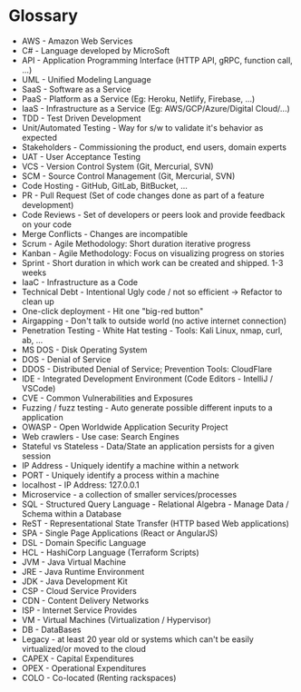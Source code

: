 # Glossary

- AWS - Amazon Web Services
- C# - Language developed by MicroSoft
- API - Application Programming Interface (HTTP API, gRPC, function call, ...)
- UML - Unified Modeling Language
- SaaS - Software as a Service
- PaaS - Platform as a Service (Eg: Heroku, Netlify, Firebase, ...)
- IaaS - Infrastructure as a Service (Eg: AWS/GCP/Azure/Digital Cloud/...)
- TDD - Test Driven Development
- Unit/Automated Testing - Way for s/w to validate it's behavior as expected
- Stakeholders - Commissioning the product, end users, domain experts
- UAT - User Acceptance Testing
- VCS - Version Control System (Git, Mercurial, SVN)
- SCM - Source Control Management (Git, Mercurial, SVN)
- Code Hosting - GitHub, GitLab, BitBucket, ...
- PR - Pull Request (Set of code changes done as part of a feature development)
- Code Reviews - Set of developers or peers look and provide feedback on your code
- Merge Conflicts - Changes are incompatible
- Scrum - Agile Methodology: Short duration iterative progress
- Kanban - Agile Methodology: Focus on visualizing progress on stories
- Sprint - Short duration in which work can be created and shipped. 1-3 weeks
- IaaC - Infrastructure as a Code
- Technical Debt - Intentional Ugly code / not so efficient -> Refactor to clean up
- One-click deployment - Hit one "big-red button"
- Airgapping - Don't talk to outside world (no active internet connection)
- Penetration Testing - White Hat testing - Tools: Kali Linux, nmap, curl, ab, ...
- MS DOS - Disk Operating System
- DOS - Denial of Service
- DDOS - Distributed Denial of Service; Prevention Tools: CloudFlare
- IDE - Integrated Development Environment (Code Editors - IntelliJ / VSCode)
- CVE - Common Vulnerabilities and Exposures
- Fuzzing / fuzz testing - Auto generate possible different inputs to a application
- OWASP - Open Worldwide Application Security Project
- Web crawlers - Use case: Search Engines
- Stateful vs Stateless - Data/State an application persists for a given session
- IP Address - Uniquely identify a machine within a network
- PORT - Uniquely identify a process within a machine
- localhost - IP Address: 127.0.0.1
- Microservice - a collection of smaller services/processes
- SQL - Structured Query Language - Relational Algebra - Manage Data / Schema within a Database
- ReST - Representational State Transfer (HTTP based Web applications)
- SPA - Single Page Applications (React or AngularJS)
- DSL - Domain Specific Language
- HCL - HashiCorp Language (Terraform Scripts)
- JVM - Java Virtual Machine
- JRE - Java Runtime Environment
- JDK - Java Development Kit
- CSP - Cloud Service Providers
- CDN - Content Delivery Networks
- ISP - Internet Service Provides
- VM - Virtual Machines (Virtualization / Hypervisor)
- DB - DataBases
- Legacy - at least 20 year old or systems which can't be easily virtualized/or moved to the cloud
- CAPEX - Capital Expenditures
- OPEX - Operational Expenditures
- COLO - Co-located (Renting rackspaces)
